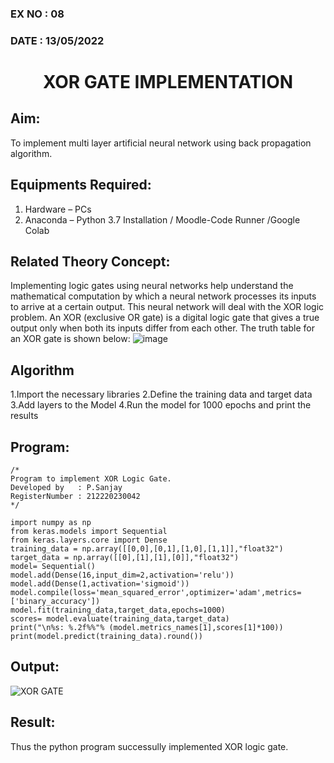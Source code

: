 ### EX NO : 08
### DATE  : 13/05/2022
# <p align="center"> XOR GATE IMPLEMENTATION </p>
## Aim:
   To implement multi layer artificial neural network using back propagation algorithm.
## Equipments Required:
1. Hardware – PCs
2. Anaconda – Python 3.7 Installation / Moodle-Code Runner /Google Colab

## Related Theory Concept:
Implementing logic gates using neural networks help understand the mathematical computation by which a neural network processes its inputs to arrive at a certain output. This neural network will deal with the XOR logic problem. An XOR (exclusive OR gate) is a digital logic gate that gives a true output only when both its inputs differ from each other.
The truth table for an XOR gate is shown below:
![image](https://user-images.githubusercontent.com/75235426/169494875-43717804-5ec8-49ff-84a6-d0316b96a204.png)


## Algorithm
1.Import the necessary libraries
2.Define the training data and target data
3.Add layers to the Model
4.Run the model for 1000 epochs and print the results

## Program:
```
/*
Program to implement XOR Logic Gate.
Developed by   : P.Sanjay
RegisterNumber : 212220230042 
*/
```
```
import numpy as np
from keras.models import Sequential
from keras.layers.core import Dense
training_data = np.array([[0,0],[0,1],[1,0],[1,1]],"float32")
target_data = np.array([[0],[1],[1],[0]],"float32")
model= Sequential()
model.add(Dense(16,input_dim=2,activation='relu'))
model.add(Dense(1,activation='sigmoid'))
model.compile(loss='mean_squared_error',optimizer='adam',metrics=['binary_accuracy'])
model.fit(training_data,target_data,epochs=1000)
scores= model.evaluate(training_data,target_data)
print("\n%s: %.2f%%"% (model.metrics_names[1],scores[1]*100))
print(model.predict(training_data).round())
```

## Output:
![XOR GATE](XXX.png)


## Result:
Thus the python program successully implemented XOR logic gate.
